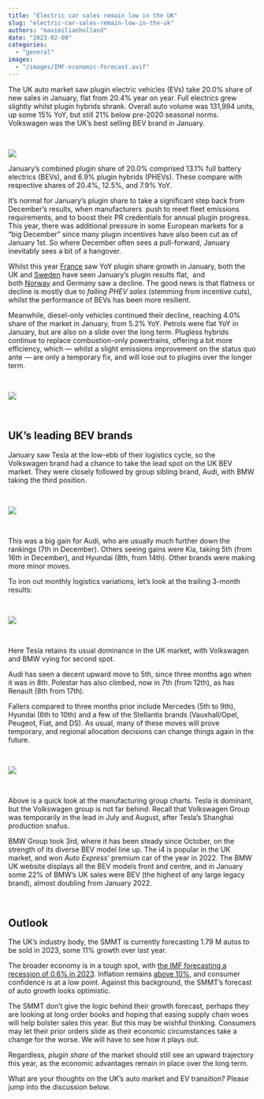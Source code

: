 ```yaml
---
title: "Electric car sales remain low in the UK"
slug: "electric-car-sales-remain-low-in-the-uk"
authors: "maximilianholland"
date: "2023-02-09"
categories: 
  - "general"
images: 
  - "/images/IMF-economic-forecast.avif"
---
```


The UK auto market saw plugin electric vehicles (EVs) take 20.0% share of new sales in January, flat from 20.4% year on year. Full electrics grew slightly whilst plugin hybrids shrank. Overall auto volume was 131,994 units, up some 15% YoY, but still 21% below pre-2020 seasonal norms. Volkswagen was the UK’s best selling BEV brand in January.

 

![](images/January-2023-UK-Passenger-Auto-Registrations.avif)

January’s combined plugin share of 20.0% comprised 13.1% full battery electrics (BEVs), and 6.9% plugin hybrids (PHEVs). These compare with respective shares of 20.4%, 12.5%, and 7.9% YoY.

It’s normal for January’s plugin share to take a significant step back from December’s results, when manufacturers  push to meet fleet emissions requirements, and to boost their PR credentials for annual plugin progress. This year, there was additional pressure in some European markets for a “big December” since many plugin incentives have also been cut as of January 1st. So where December often sees a pull-forward, January inevitably sees a bit of a hangover.

Whilst this year [France](/2023/02/08/dacia-spring-takes-the-lead-in-france/) saw YoY plugin share growth in January, both the UK and [Sweden](/2023/02/06/phevs-sales-still-strong-in-sweden/) have seen January’s plugin results flat,  and both [Norway](/2023/02/07/auto-sales-drop-to-new-low-in-norway/) and Germany saw a decline. The good news is that flatness or decline is mostly due to _falling PHEV sales_ (stemming from incentive cuts), whilst the performance of BEVs has been more resilient.

Meanwhile, diesel-only vehicles continued their decline, reaching 4.0% share of the market in January, from 5.2% YoY. Petrols were flat YoY in January, but are also on a slide over the long term. Plugless hybrids continue to replace combustion-only powertrains, offering a bit more efficiency, which — whilst a slight emissions improvement on the status quo ante — are only a temporary fix, and will lose out to plugins over the longer term.

 

![](images/Jan-2023-UK-Monthly-Powertrain-Market-Share.avif)

 

## UK’s leading BEV brands

January saw Tesla at the low-ebb of their logistics cycle, so the Volkswagen brand had a chance to take the lead spot on the UK BEV market. They were closely followed by group sibling brand, Audi, with BMW taking the third position.

 

![](images/UK-BEV-Brand-_-Est.-Jan-2023.avif)

 

This was a big gain for Audi, who are usually much further down the rankings (7th in December). Others seeing gains were Kia, taking 5th (from 16th in December), and Hyundai (8th, from 14th). Other brands were making more minor moves.

To iron out monthly logistics variations, let’s look at the trailing 3-month results:

 

![](images/UK-BEV-Brand-_-Est.-Jan-2023-Trailing-Qtr.avif)

 

Here Tesla retains its usual dominance in the UK market, with Volkswagen and BMW vying for second spot.

Audi has seen a decent upward move to 5th, since three months ago when it was in 8th. Polestar has also climbed, now in 7th (from 12th), as has Renault (8th from 17th).

Fallers compared to three months prior include Mercedes (5th to 9th), Hyundai (6th to 10th) and a few of the Stellantis brands (Vauxhall/Opel, Peugeot, Fiat, and DS). As usual, many of these moves will prove temporary, and regional allocation decisions can change things again in the future.

 

![](images/UK-BEV-Group-_-Est.-Jan-2023-Trailing-Qtr.avif)

 

Above is a quick look at the manufacturing group charts. Tesla is dominant, but the Volkswagen group is not far behind. Recall that Volkswagen Group was temporarily in the lead in July and August, after Tesla’s Shanghai production snafus.

BMW Group took 3rd, where it has been steady since October, on the strength of its diverse BEV model line up. The i4 is popular in the UK market, and won _Auto Express_‘ premium car of the year in 2022. The BMW UK website displays all the BEV models front and centre, and in January some 22% of BMW’s UK sales were BEV (the highest of any large legacy brand), almost doubling from January 2022.

 

## **Outlook**

The UK’s industry body, the SMMT is currently forecasting 1.79 M autos to be sold in 2023, some 11% growth over last year.

The broader economy is in a tough spot, with [the IMF forecasting a recession of 0.6% in 2023](https://www.imf.org/en/News/Articles/2023/01/31/tr-13123-world-economic-outlook-update). Inflation remains [above 10%](https://tradingeconomics.com/united-kingdom/indicators), and consumer confidence is at a low point. Against this background, the SMMT’s forecast of auto growth looks optimistic.

The SMMT don’t give the logic behind their growth forecast, perhaps they are looking at long order books and hoping that easing supply chain woes will help bolster sales this year. But this may be wishful thinking. Consumers may let their prior orders slide as their economic circumstances take a change for the worse. We will have to see how it plays out.

Regardless, _plugin share_ of the market should still see an upward trajectory this year, as the economic advantages remain in place over the long term.

What are your thoughts on the UK’s auto market and EV transition? Please jump into the discussion below.
